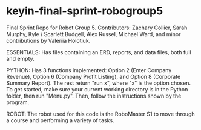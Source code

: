 # keyin-final-sprint-robogroup5
Final Sprint Repo for Robot Group 5. Contributors: Zachary Collier, Sarah Murphy, Kyle / Scarlett Budgell, Alex Russel, Michael Ward, and minor contributions by Valeriia Holotiuk.

ESSENTIALS: Has files containing an ERD, reports, and data files, both full and empty.

PYTHON: Has 3 functions implemented: Option 2 (Enter Company Revenue), Option 6 (Company Profit Listing), and Option 8 (Corporate Summary Report). The rest return "run x", where "x" is the option chosen.
To get started, make sure your current working directory is in the Python folder, then run "Menu.py". Then, follow the instructions shown by the program.

ROBOT: The robot used for this code is the RoboMaster S1 to move through a course and performing a variety of tasks.
